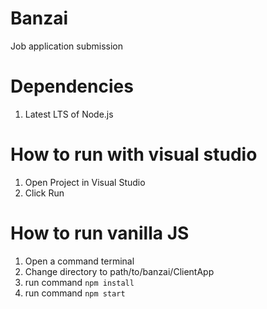 # Banzai
Job application submission

# Dependencies
1. Latest LTS of Node.js

# How to run with visual studio
1. Open Project in Visual Studio
2. Click Run

# How to run vanilla JS
1. Open a command terminal
2. Change directory to path/to/banzai/ClientApp
3. run command `npm install`
4. run command `npm start`
